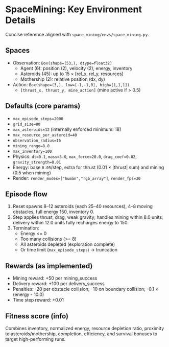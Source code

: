 # SpaceMining: Key Environment Details

Concise reference aligned with `space_mining/envs/space_mining.py`.

## Spaces

- Observation: `Box(shape=(53,), dtype=float32)`
  - Agent (6): position (2), velocity (2), energy, inventory
  - Asteroids (45): up to 15 × [rel_x, rel_y, resources]
  - Mothership (2): relative position (dx, dy)
- Action: `Box(shape=(3,), low=[-1,-1,0], high=[1,1,1])`
  - `[thrust_x, thrust_y, mine_action]` (mine active if > 0.5)

## Defaults (core params)

- `max_episode_steps=2000`
- `grid_size=80`
- `max_asteroids=12` (internally enforced minimum: 18)
- `max_resource_per_asteroid=40`
- `observation_radius=15`
- `mining_range=8.0`
- `max_inventory=100`
- Physics: `dt=0.1`, `mass=3.0`, `max_force=20.0`, `drag_coef=0.02`, `gravity_strength=0.01`
- Energy: base `0.05`/step, extra for thrust (0.01 × |thrust| sum) and mining (0.5 when mining)
- Render: `render_modes=["human","rgb_array"]`, `render_fps=30`

## Episode flow

1. Reset spawns 8–12 asteroids (each 25–40 resources), 4–8 moving obstacles, full energy 150, inventory 0.
2. Step applies thrust, drag, weak gravity; handles mining within 8.0 units; delivery within 12.0 units fully recharges energy to 150.
3. Termination:
   - Energy <= 0
   - Too many collisions (>= 8)
   - All asteroids depleted (exploration complete)
   - Or time limit (`max_episode_steps`) → truncation

## Rewards (as implemented)

- Mining reward: +50 per mining_success
- Delivery reward: +100 per delivery_success
- Penalties: -20 per obstacle collision; -10 on boundary collision; -0.1 × (energy - 10.0)
- Time step reward: +0.01

## Fitness score (info)

Combines inventory, normalized energy, resource depletion ratio, proximity to asteroids/mothership, completion, efficiency, and survival bonuses to target high-performing runs.
